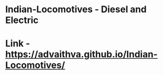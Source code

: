 # Indian-Locomotives - Diesel and Electric   
# Link - https://advaithva.github.io/Indian-Locomotives/    
